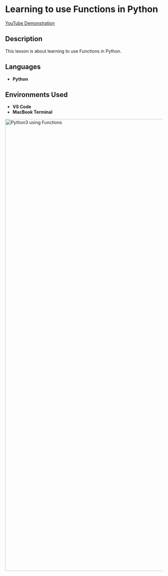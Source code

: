 <h1>Learning to use Functions in Python</h1>

[YouTube Demonstration](https://www.youtube.com/watch?v=7utwZYKweho)

<h2>Description</h2>
This lesson is about learning to use Functions in Python.
<br />


<h2>Languages</h2>

- <b>Python</b> 

<h2>Environments Used </h2>

- <b>VS Code</b>
- <b>MacBook Terminal</b>


<!-- <p align="center"> --!>
<img width="1440" alt="Python3 using Functions" src="https://user-images.githubusercontent.com/103763124/192115796-53ad907c-c419-4dae-b7e2-8f31ff7320d6.png">
</p>

<!--
 ```diff
- text in red
+ text in green
! text in orange
# text in gray
@@ text in purple (and bold)@@
```
--!>



